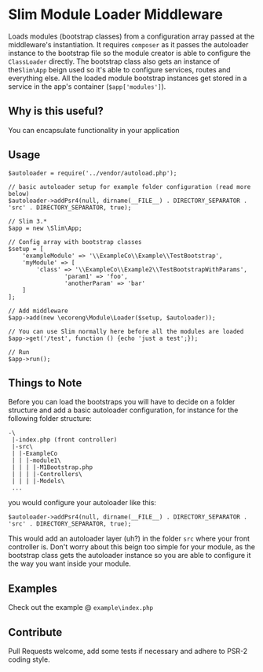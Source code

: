 Slim Module Loader Middleware
=======================

Loads modules (bootstrap classes) from a configuration array passed at the middleware's instantiation. It requires ``composer`` as it passes the autoloader instance to the bootstrap file so the module creator is able to configure the ``ClassLoader`` directly. The bootstrap class also gets an instance of the``Slim\App`` beign used so it's able to configure services, routes and everything else. All the loaded module bootstrap instances get stored in a service in the app's container (``$app['modules']``).

## Why is this useful? ##

You can encapsulate functionality in your application

## Usage ##
```
$autoloader = require('../vendor/autoload.php');

// basic autoloader setup for example folder configuration (read more below)
$autoloader->addPsr4(null, dirname(__FILE__) . DIRECTORY_SEPARATOR . 'src' . DIRECTORY_SEPARATOR, true);

// Slim 3.*
$app = new \Slim\App;

// Config array with bootstrap classes
$setup = [
    'exampleModule' => '\\ExampleCo\\Example\\TestBootstrap',
    'myModule' => [
        'class' => '\\ExampleCo\\Example2\\TestBootstrapWithParams',
				'param1' => 'foo',
				'anotherParam' => 'bar'
    ]
];

// Add middleware
$app->add(new \ecoreng\Module\Loader($setup, $autoloader));

// You can use Slim normally here before all the modules are loaded
$app->get('/test', function () {echo 'just a test';});

// Run
$app->run();

```
## Things to Note ##
Before you can load the bootstraps you will have to decide on a folder structure and add a basic autoloader configuration, for instance for the following folder structure:
```
-\
 |-index.php (front controller)
 |-src\
 | |-ExampleCo
 | | |-module1\
 | | | |-M1Bootstrap.php
 | | | |-Controllers\
 | | | |-Models\
 ...

```

you would configure your autoloader like this:
```
$autoloader->addPsr4(null, dirname(__FILE__) . DIRECTORY_SEPARATOR . 'src' . DIRECTORY_SEPARATOR, true);
```
This would add an autoloader layer (uh?) in the folder ``src`` where your front controller is. Don't worry about this beign too simple for your module, as the bootstrap class gets the autoloader instance so you are able to configure it the way you want inside your module.

## Examples ##
Check out the example @ ``example\index.php``

## Contribute ##
Pull Requests welcome, add some tests if necessary and adhere to PSR-2 coding style.
